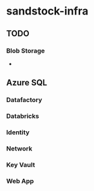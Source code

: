 # sandstock-infra

## TODO

### Blob Storage

- 

## Azure SQL

### Datafactory

### Databricks

### Identity

### Network

### Key Vault

### Web App

